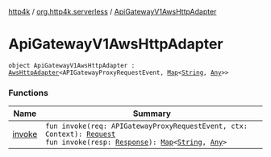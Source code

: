 [http4k](../../index.md) / [org.http4k.serverless](../index.md) / [ApiGatewayV1AwsHttpAdapter](./index.md)

# ApiGatewayV1AwsHttpAdapter

`object ApiGatewayV1AwsHttpAdapter : `[`AwsHttpAdapter`](../-aws-http-adapter/index.md)`<APIGatewayProxyRequestEvent, `[`Map`](https://kotlinlang.org/api/latest/jvm/stdlib/kotlin.collections/-map/index.html)`<`[`String`](https://kotlinlang.org/api/latest/jvm/stdlib/kotlin/-string/index.html)`, `[`Any`](https://kotlinlang.org/api/latest/jvm/stdlib/kotlin/-any/index.html)`>>`

### Functions

| Name | Summary |
|---|---|
| [invoke](invoke.md) | `fun invoke(req: APIGatewayProxyRequestEvent, ctx: Context): `[`Request`](../../org.http4k.core/-request/index.md)<br>`fun invoke(resp: `[`Response`](../../org.http4k.core/-response/index.md)`): `[`Map`](https://kotlinlang.org/api/latest/jvm/stdlib/kotlin.collections/-map/index.html)`<`[`String`](https://kotlinlang.org/api/latest/jvm/stdlib/kotlin/-string/index.html)`, `[`Any`](https://kotlinlang.org/api/latest/jvm/stdlib/kotlin/-any/index.html)`>` |
